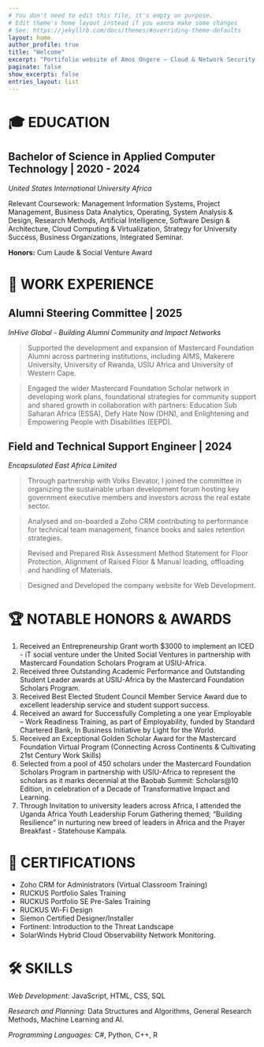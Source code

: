 ```yaml
---
# You don't need to edit this file, it's empty on purpose.
# Edit theme's home layout instead if you wanna make some changes
# See: https://jekyllrb.com/docs/themes/#overriding-theme-defaults
layout: home
author_profile: true
title: "Welcome"
excerpt: "Portifolio website of Amos Ongere – Cloud & Network Security enthusiast"
paginate: false
show_excerpts: false
entries_layout: list
---
```


# 🎓 **EDUCATION**
## Bachelor of Science in Applied Computer Technology | 2020 - 2024 
*United States International University Africa*

Relevant Coursework: Management Information Systems, Project Management, Business Data Analytics, Operating, System Analysis & Design, Research Methods, Artificial Intelligence, Software Design & Architecture, Cloud Computing & Virtualization, Strategy for University Success, Business Organizations, Integrated Seminar.

**Honors:** Cum Laude & Social Venture Award


# 🧳 **WORK EXPERIENCE**
## Alumni Steering Committee | 2025
*InHive Global - Building Alumni Community and Impact Networks*
> Supported the development and expansion of Mastercard Foundation Alumni across
 partnering institutions, including AIMS, Makerere University, University of Rwanda, USIU
Africa and University of Western Cape.

> Engaged the wider Mastercard Foundation Scholar network in developing work plans,
 foundational strategies for community support and shared growth in collaboration with
 partners: Education Sub Saharan Africa (ESSA), Defy Hate Now (DHN), and Enlightening
 and Empowering People with Disabilities (EEPD).

## Field and Technical Support Engineer | 2024 
*Encapsulated East Africa Limited*
> Through partnership with Volks Elevator, I joined the committee in organizing the sustainable
 urban development forum hosting key government executive members and investors across
 the real estate sector.

> Analysed and on-boarded a Zoho CRM contributing to performance for technical team
 management, finance books and sales retention strategies.

> Revised and Prepared Risk Assessment Method Statement for Floor Protection, Alignment of
 Raised Floor & Manual loading, offloading and handling of Materials.

> Designed and Developed the company website for Web Development.

#  🏆 **NOTABLE HONORS & AWARDS**
1. Received an Entrepreneurship Grant worth $3000 to implement an ICED - iT social venture under the United Social Ventures in partnership with Mastercard Foundation Scholars Program at USIU-Africa.
2. Received three Outstanding Academic Performance and Outstanding Student Leader awards at USIU-Africa by the Mastercard Foundation Scholars Program.
3. Received Best Elected Student Council Member Service Award due to excellent leadership service and student support success.
4. Received an award for Successfully Completing a one year Employable – Work Readiness Training, as part of Employability, funded by Standard Chartered Bank, In Business Initiative by Light for the World.
5. Received an Exceptional Golden Scholar Award for the Mastercard Foundation Virtual Program (Connecting Across Continents & Cultivating 21st Century Work Skills)
6. Selected from a pool of 450 scholars under the Mastercard Foundation Scholars Program in partnership with USIU-Africa to represent the scholars as it marks decennial at the Baobab Summit: Scholars@10 Edition, in celebration of a Decade of Transformative Impact and Learning.
7. Through Invitation to university leaders across Africa, I attended the Uganda Africa Youth Leadership Forum Gathering themed; “Building Resilience” in nurturing new breed of leaders in Africa and the Prayer Breakfast - Statehouse Kampala.

# 📜 **CERTIFICATIONS**
- Zoho CRM for Administrators (Virtual Classroom Training) 
- RUCKUS Portfolio Sales Training
- RUCKUS Portfolio SE Pre-Sales Training
- RUCKUS Wi-Fi Design
- Siemon Certified Designer/Installer
- Fortinent: Introduction to the Threat Landscape
- SolarWinds Hybrid Cloud Observability Network Monitoring.

# 🛠️ **SKILLS**
*Web Development:* JavaScript, HTML, CSS, SQL

*Research and Planning:* Data Structures and Algorithms, General Research Methods, Machine Learning and AI.

*Programming Languages:* C#, Python, C++, R 


